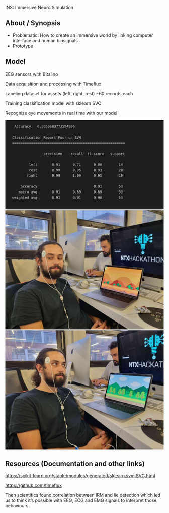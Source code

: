 INS: Immersive Neuro Simulation

## About / Synopsis

* Problematic: How to create an immersive world by linking computer interface and human biosignals.
* Prototype

## Model

EEG sensors with Bitalino

Data acquisition and processing with Timeflux

Labeling dataset for assets (left, right, rest) ~60 records each 

Training classification model with sklearn SVC

Recognize eye movements in real time with our model

![svm_report](/assets/svm_report.png)
![img1](/assets/img1.jpg)
![img2](/assets/img2.jpg)

## Resources (Documentation and other links)

https://scikit-learn.org/stable/modules/generated/sklearn.svm.SVC.html

https://github.com/timeflux

Then scientifics found correlation between IRM and lie detection which led us to think it’s possible with EEG, ECG and EMG signals to interpret those behaviours.
